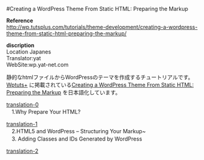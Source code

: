 ﻿#Creating a WordPress Theme From Static HTML: Preparing the Markup

**Reference**  
http://wp.tutsplus.com/tutorials/theme-development/creating-a-wordpress-theme-from-static-html-preparing-the-markup/

**discription**  
Location Japanes  
Translator:yat  
WebSite:wp.yat-net.com

静的なhtmlファイルからWordPressのテーマを作成するチュートリアルです。  
[Wptuts+](http://wp.tutsplus.com/) に掲載されている[Creating a WordPress Theme From Static HTML: Preparing the Markup](http://wp.tutsplus.com/tutorials/theme-development/creating-a-wordpress-theme-from-static-html-preparing-the-markup/) を日本語化しています。  
  
[translation-0](https://github.com/yat8823jp/tuts_wp_from_statichtml/blob/master/translation-0.md)  
　1.Why Prepare Your HTML?

[translation-1](https://github.com/yat8823jp/tuts_wp_from_statichtml/blob/master/translation-1.md)   
　2.HTML5 and WordPress – Structuring Your Markup~  
　3. Adding Classes and IDs Generated by WordPress

[translation-2](https://github.com/yat8823jp/tuts_wp_from_statichtml/blob/master/translation-2.md)